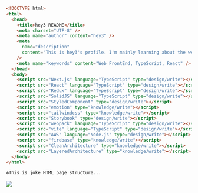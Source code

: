 <!--
**hey3/hey3** is a ✨ _special_ ✨ repository because its `README.md` (this file) appears on your GitHub profile.

Here are some ideas to get you started:

- 🔭 I’m currently working on ...
- 🌱 I’m currently learning ...
- 👯 I’m looking to collaborate on ...
- 🤔 I’m looking for help with ...
- 💬 Ask me about ...
- 📫 How to reach me: ...
- 😄 Pronouns: ...
- ⚡ Fun fact: ...
-->

```html
<!DOCTYPE html>
<html>
  <head>
    <title>hey3 README</title>
    <meta charset="UTF-8" />
    <meta name="author" content="hey3" />
    <meta
      name="description"
      content="This is hey3's profile. I'm mainly learning about the web front end."
    />
    <meta name="keywords" content="Web FrontEnd, TypeScript, React" />
  </head>
  <body>
    <script src="Next.js" language="TypeScript" type="design/write"></script>
    <script src="React" language="TypeScript" type="design/write"></script>
    <script src="Redux" language="TypeScript" type="design/write"></script>
    <script src="SolidJS" language="TypeScript" type="design/write"></script>
    <script src="StyledComponent" type="design/write"></script>
    <script src="emotion" type="knowledge/write"></script>
    <script src="tailwindcss" type="knowledge/write"></script>
    <script src="Storybook" type="design/write"></script>
    <script src="webpack" language="TypeScript" type="design/write"></script>
    <script src="vite" language="TypeScript" type="design/write"></script>
    <script src="AWS" language="Node.js" type="design/write"></script>
    <script src="firebase" type="knowledge/write"></script>
    <script src="CleanArchitecture" type="knowledge/write"></script>
    <script src="LayeredArchitecture" type="knowledge/write"></script>
  </body>
</html>

❇︎This is joke HTML page structure...
```

<a href="https://github.com/anuraghazra/github-readme-stats">
  <img align="left" src="https://github-readme-stats.vercel.app/api/top-langs/?username=hey3&theme=dracula" />
</a>
